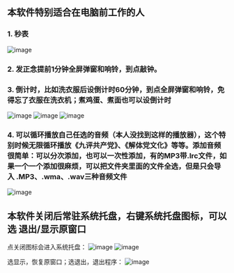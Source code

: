 ## 本软件特别适合在电脑前工作的人

### 1. 秒表
![image](https://github.com/tiger2014/TimerAndAlerm/assets/6703612/d4dec7d9-ec17-4463-b305-87e6cd9e6021)

### 2. 发正念提前1分钟全屏弹窗和响铃，到点敲钟。

### 3. 倒计时，比如洗衣服后设倒计时60分钟，到点全屏弹窗和响铃，免得忘了衣服在洗衣机；煮鸡蛋、煮面也可以设倒计时
![image](https://github.com/tiger2014/TimerAndAlerm/assets/6703612/d67356b6-d76c-4679-9922-6629558aed5d)
![image](https://github.com/tiger2014/TimerAndAlerm/assets/6703612/0fa8fd83-5793-4d56-97c1-6bdc9c8868a1)
![image](https://github.com/tiger2014/TimerAndAlerm/assets/6703612/6466032c-3715-4d59-b3ae-05b2ba61a7d6)


### 4. 可以循环播放自己任选的音频（本人没找到这样的播放器），这个特别时候无限循环播放《九评共产党》、《解体党文化》等等。添加音频很简单：可以分次添加，也可以一次性添加，有的MP3带.lrc文件，如果一个一个添加很麻烦，可以把文件夹里面的文件全选，但是只会导入 .MP3、.wma、.wav三种音频文件
![image](https://github.com/tiger2014/TimerAndAlerm/assets/6703612/d05aeb4c-8075-49d4-bbbc-6feb15bd4d5c)

## 本软件关闭后常驻系统托盘，右键系统托盘图标，可以选 退出/显示原窗口
点关闭图标会进入系统托盘：
![image](https://github.com/tiger2014/TimerAndAlerm/assets/6703612/ff865ea9-a290-4fae-8250-60f90ca8f9f0)
![image](https://github.com/tiger2014/TimerAndAlerm/assets/6703612/df690b2e-eba5-4557-9239-2c680cedca07)

选显示，恢复原窗口；选退出，退出程序：
![image](https://github.com/tiger2014/TimerAndAlerm/assets/6703612/18f57efe-0e0d-4241-9ccf-0bfc45e514da)

